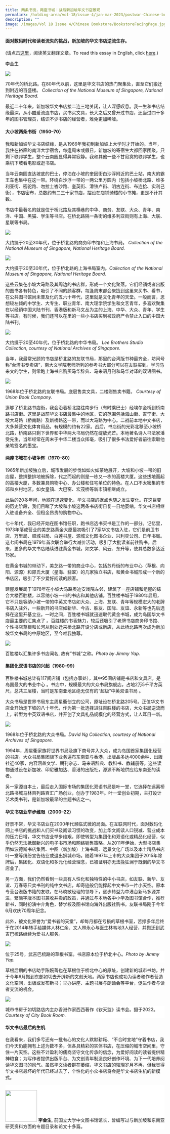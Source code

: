 ```yaml
---
title: 两条书街，两座书城：战后新加坡华文书店景观
permalink: /holding-area/vol-18/issue-4/jan-mar-2023/postwar-Chinese-bookstores-Chinese-Text/
description: ""
image: /images/Vol 18 Issue 4/Chinese Bookstore/BookstoreFacingPage.jpg
---
```

#### 面对数码时代和读者流失的挑战，新加坡的华文书店逆流生存。  
(请点击[这里](https://biblioasia.nlb.gov.sg/vol-18/issue-4/jan-mar-2023/postwar-chinese-bookstores/)，阅读英文翻译文章。To read this essay in English, click [here](https://biblioasia.nlb.gov.sg/vol-18/issue-4/jan-mar-2023/postwar-chinese-bookstores/).)

李金生

![](/images/Vol%2018%20Issue%204/Chinese%20Bookstores_Chinese/View%20of%20North%20Bridge%20Road.jpg)
<div style="background-color: white;"> 70年代的桥北路。在80年代以前，这里是华文书店的热门聚集处，直至它们搬迁到附近的百盛楼。 <i>Collection of the National Museum of Singapore, National Heritage Board.</i></div>

最近二十年来，新加坡华文书店接二连三地关闭，让人深感叹息。我一生和书店结缘最深，从小酷爱流连书店，买书买文具，长大之后又曾开过书店，还当过四十多年的图书管理员，结识不少书店的经营者，难免更加唏嘘。

#### **大小坡两条书街（1950–70）**

我和新加坡华文书店结缘，是从1966年我初到新加坡上大学时才开始的。当年，我住在裕廊的南洋大学宿舍，每逢周末或假日，新加坡的寄宿生大都回家团聚，只剩下联邦学生，整个云南园显得异常寂静。我和其他一些不甘寂寞的联邦学生，也乘机下坡看电影或逛书店。

当年云南园直达坡底的巴士，停泊在小坡的奎因街白沙浮附近的巴士站，南大的霸王车也集中在这一带。环绕白沙浮一带的一两公里方圆内（包括小坡桥北路、维多利亚街、密驼路、勿拉士峇沙路、奎英街、滑铁卢街、明古连街、布连拾、实利己街），书店密布，总数约有二三十家书店，摆设在店铺骑楼的小书摊，更是不计其数。

书店中最著名的就是位于桥北路及其横巷的中华、商务、友联、大众、青年、南洋、中国、黑猫、学生等书店。在桥北路隔一条街的维多利亚街则有上海、大联、星联等书局。

![](/images/Vol%2018%20Issue%204/Chinese%20Bookstore/ShanghaiBookCo.jpg)
<div style="background-color: white;"> 大约摄于20至30年代，位于桥北路的商务印书馆和上海书局。 <i>Collection of the National Museum of Singapore, National Heritage Board.</i></div>

![](/images/Vol%2018%20Issue%204/Chinese%20Bookstore/ShanghaiBookCoInterior.jpg)
<div style="background-color: white;">  大约摄于20至30年代，位于桥北路的上海书局室内。<i>Collection of the National Museum of Singapore, National Heritage Board.</i></div>

这些云集在小坡大马路及其周边的书店群，形成一个文化聚落。它们经销或者出版的图书各有特色，吸引了不同的顾客群，每逢周末都会聚拢到这里来买书、看书，在公共图书馆尚未普及化的五六十年代，这里就是文化青年的天堂。一般而言，思想较左倾的中学生、大专生、职业青年、南大理学院学生和文艺青年，多喜欢聚集在以经销中国大陆书刊、香港版和新马文丛为主的上海、中华、大众、青年、学生等书店。有时候，我们还可以在里的一些小书店买到被政府严令禁止入口的中国大陆书刊。

![](/images/Vol%2018%20Issue%204/Chinese%20Bookstore/ChungHwaBooks.jpg)
<div style="background-color: white;"> 大约摄于20至40年代，位于桥北路的中华书局。 <i> Lee Brothers Studio Collection, courtesy of National Archives of Singapore.</i></div>

当年，我最常光顾的书店是桥北路的友联书局，那里的台湾版书种最齐全，坊间号称“台湾书专卖店”，南大文学院老师所列的参考书大部分可以在友联买到。学习马来文的学生，则常跑上海书店购买马华辞典、马来语月刊和马华对译的双语图书。

![](/images/Vol%2018%20Issue%204/Chinese%20Bookstore/UnionBookCompany.jpg)
<div style="background-color: white;"> 1968年位于桥北路的友联书局。底层售卖文具，二楼则售卖书籍。 <i>Courtesy of Union Book Company.</i></div>

逛够了桥北路书店街，我会沿着桥北路往南步行（有时乘巴士）经埃尔金桥到桥南路书店街。这里是战前华文书店最集中的地区，它的范围包括海山街、吉宁街、大坡大马路（桥南路）及新桥路这一带，而以大马路为中心。二战前本地中文书店，大多兼营文化体育用品，有规模的约有22家。战后，书店街的光彩北移至小坡桥北路，桥南路只剩下世界和中华两大书局仍然在绽放光芒。本地著名诗人书法家潘受先生，当年经常在周末于中华二楼当众挥毫，吸引了很多书法爱好者前往索取他亲笔签名的墨宝。

#### 两座书城在小坡争辉（1970–80）

1965年新加坡独立后，城市发展的步伐如如火如荼地展开，大坡和小坡一带的旧店屋，整排整排地被拆除，代之而起的则是一栋又一栋的高楼大厦。这些拔地而起的高楼大厦，多数兼具购物中心、办公楼和住宅单位的特色。在人口不太密集的市郊和乡村地区，如女皇镇、大巴窑、宏茂桥等新市镇相继成立。

此后的20多年间，地貌在迅速变化，华文书店的据点也随之发生变化。在这巨变的历史阶段，我们目睹了大坡和小坡这两条书店街日复一日地萎缩，华文书店相继入驻设备齐全、但租金昂贵的购物中心。

七十年代，我已经开始在图书馆任职，跑书店选书买书是工作的一部分。记忆里，1973年落成营业的美芝路黄金大厦最初吸引了7家华文书店入驻，它们是前卫书店、万里局、顺城书局、白莲书屋、源城文化图书企业、兴利奕公司、日年书局。这七间书局在1979年首次联合举行大减价活动，吸引了大批读者前往购书。后来，更多的华文书店陆续进驻黄金书城，如文学、风云、东升等，使其总数多达近15家。

在黄金书城的带动下，美芝路一带的商业中心，包括苏丹街的布业中心（草根、向阳、源源）和邵氏大厦（星海、翡翠）的几家独立书店，和黄金书城形成一个新的书店区，吸引了不少爱好阅读的顾客。

建屋发展局于1978年在小坡大马路奥迪安戏院左邻，建筑了一座店铺和组屋的综合大楼百胜楼，以容纳小坡一带的书店和其他店铺。百胜楼书城于1980年启用，它不只是容纳小坡一带的中英文书店如大众、上海、友联、青年等规模宏大的老牌书店入驻外，一些新开的书店如新华、今古、胜友、国际、友谊、永新等也先后选择在这里开基立业。一时之间，百胜楼书城就迅速取代黄金书城，成为岛国华文书店最主要的汇集点了 。百胜楼的书香魅力，较后还吸引了老牌书店商务印书馆、个性书店草根和长河从别处迁来桥北路开设分店或新店，从此桥北路再次成为新加坡华文书局的中原地区，至今唯我独尊。

![](/images/Vol%2018%20Issue%204/Chinese%20Bookstores_Chinese/bras%20basah.jpg)
<div style="background-color: white;">  百胜楼以汇集许多书店闻名, 故有”书城”之称。<i>Photo by Jimmy Yap.</i></div>

#### 集团化双语书店的兴起（1980–99）

百胜楼书城总计有117间店铺（包括办事处），其中95间店铺是书店和文具店，是岛国最大的书业中心 。书店中，规模最大的大众书局旗舰店，占地2万5千平方英尺，总共三层楼，当时是东南亚地区绝无仅有的“超级”中英双语书局 。

大众书局是世界书局东主周星衢创立的公司，原址设在桥北路205号。正值华文书店业开始走下坡的八十年代，作为第一批选择进驻百胜楼的书店，大众书局逆流而上，转型为中英双语书店，并开创了文具礼品规模化的经营方式，让人耳目一新。

![](/images/Vol%2018%20Issue%204/Chinese%20Bookstore/PopularBookCompany.jpg)
<div style="background-color: white;"> 1968年位于桥北路的大众书局。<i>David Ng Collection, courtesy of National Archives of Singapore.</i></div>

1994年，周星衢家族将世界书局及旗下商号并入大众，成为岛国首家集团化经营的书店。大众书局集团旗下业务遍布东南亚与香港，出版品多达4000余种、出版社近40家，内容涵盖文学、期刊杂志、马来语辞典、教科书、教辅册等。这些读物通过设在新加坡、印尼雅加达、香港的出版社，源源不断地供应给东南亚的读者。

另一家源自本土，最后走入国际市场的集团化双语书局是叶一堂，它选择在远离桥北路书城马林百列路百汇广场创业，创办于1983年。叶一堂创业初期，主打设计艺术类书刊，是新加坡最早的主题书店之一。

#### 华文书店业举步维艰（2000–22）

好景不常，华文书店业在2000年代濒临式微的局面。在互联网时代，面对数码化网上书店的挑战和人们买书及阅读习惯的改变，加上华文阅读人口锐减、营业成本的压力日增，华文书店业举步维艰，即使转型为集团化和双语化或精品化经营，似乎仍然无法抵御新兴的电子书市场和网络销售策略。从2011年伊始，大型书店集团如波德斯书店集团、中图（新加坡）上海书局、远景文化广场以及本土精品书店叶一堂等纷纷宣告结业或退出狮城市场。随着1997年上市的大众集团于2015年除牌后，集团化、双语化和多元化经营理念，已被证明亦无法挽狂澜于既倒的华文书店业了。

另一方面，我们仍然看到一些具有人性化和独特性的中小书店，如友联、新华、友谊、万春等只卖书刊的纯中文书店，却奇迹般仍能撑起中文书市一片小天空。原本专营台港版书籍的友联，在马晓敏经理的领导下，逐步转型为中港台新马多源并进，繁简字版本图书兼收并卖的政策，并通过与本地各中小学及图书馆合作，推荐新书，同时扮演中介角色，替学校及图书馆向海外出版社购书。友联书局刚于今年6月欢庆70周年纪念。

此外，被文化界誉为“爱书者的天堂”，却每月都在亏损的草根书室，苦撑多年后终于在2014年转手给媒体人林仁余、文人林永心与医生林韦地3人经营，并搬迁到武吉巴梳路继续为爱书人服务。

![](/images/Vol%2018%20Issue%204/Chinese%20Bookstore/Grassroots2.jpg)
<div style="background-color: white;"> 位于25号，武吉巴梳路的草根书室。书店原本位于桥北中心。<i>Photo by Jimmy Yap.</i></div>

草根后期的书店助手陈婉菁也在草根位于桥北中心的原址，创建新的城市书坊，并于今年6月搬到东部如切去开辟新的文创天地。两家书店也成功为读者和作者营造文化空间，出版或发布新书；举办讲座、主题书展与朗诵会等平台，促进作者与读者交流的机会。

![](/images/Vol%2018%20Issue%204/Chinese%20Bookstores_Chinese/City%20Book%20Room1.jpg)
<div style="background-color: white;">城市书房于如切路店内主办香港作家西西著作《钦天监》读书会。摄于2022。<i>Courtesy of City Book Room.</i></div>

#### 华文书店最后的生机

在我看来，我们多亏还有一批有心的文化人默默耕耘、“不合时宜地”守着书店，我们今天仍能拥有上述为数不多，但各具精彩的实体书店，在压缩的城市空间里，守住一片天空。这些不计盈利的儒商坚守文化传承的信念，为爱好阅读的读者提供精神粮食；为写作者提供出版平台、为文创青年制造良好创作环境、为下一代培养阅读华文图书的风气。虽然华文读者群在萎缩，华文书店的璀璨岁月不再，但我觉得华文书店最坏的年代已经过去了，个性化的小众书店将会是华文书店生机的新模式。

<div style="background-color: white;">
<br/>
<img src="/images/Vol%2018%20Issue%204/Authors/Lee%20Ching%20Seng%20Bio.png" style="width: 100px; height: 100px;">
<b>李金生</b>, 前国立大学中文图书馆馆长，曾编写过与新加坡和东南亚研究资料方面的专题目录和论文十多篇。</div>